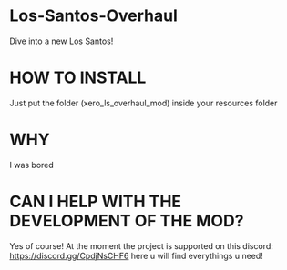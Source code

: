 # Los-Santos-Overhaul
Dive into a new Los Santos!


# HOW TO INSTALL
Just put the folder (xero_ls_overhaul_mod) inside your resources folder

# WHY
I was bored

# CAN I HELP WITH THE DEVELOPMENT OF THE MOD?
Yes of course! At the moment the project is supported on this discord: https://discord.gg/CpdjNsCHF6 here u will find everythings u need!
